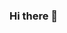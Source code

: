 ### Hi there 👋

<!--
**VladimirBeev/VladimirBeev** is a ✨ _special_ ✨ repository because its `README.md` (this file) appears on your GitHub profile.

Here are some ideas to get you started:

- 🌱 I’m currently learning C#
- 📫 How to reach me: vladimir.beev89@gmail.com
-->
